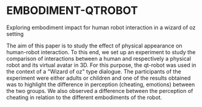 # EMBODIMENT-QTROBOT
Exploring embodiment impact for human robot interaction in a wizard of oz setting

The aim of this paper is to study the effect of physical appearance on human-robot
interaction. To this end, we set up an experiment to study the comparison of
interactions between a human and respectively a physical robot and its virtual
avatar in 3D. For this purpose, the qt-robot was used in the context of a "Wizard of
oz" type dialogue. The participants of the experiment were either adults or children
and one of the results obtained was to highlight the difference in perception
(cheating, emotions) between the two groups. We also observed a difference between
the perception of cheating in relation to the different embodiments of the robot.
